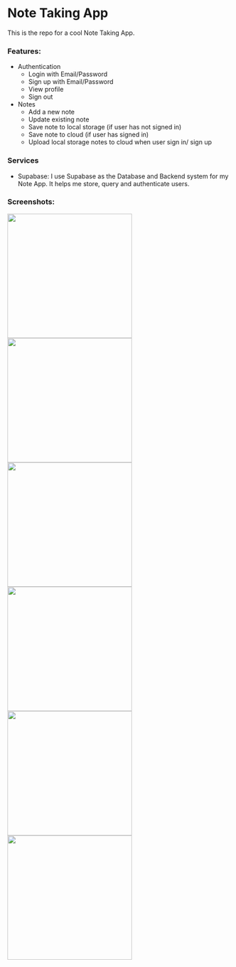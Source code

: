 # Note Taking App

This is the repo for a cool Note Taking App.
### Features:
- Authentication
  - Login with Email/Password
  - Sign up with Email/Password
  - View profile
  - Sign out
- Notes
  - Add a new note
  - Update existing note
  - Save note to local storage (if user has not signed in)
  - Save note to cloud (if user has signed in)
  - Upload local storage notes to cloud when user sign in/ sign up

### Services
- Supabase: I use Supabase as the Database and Backend system for my Note App. It helps me store, query and authenticate users.

### Screenshots:
<img src="https://github.com/binhnt010896/note-taking-app/assets/110758393/8ee49b2e-7338-43c2-b913-fbe6e27c0a77" width="280">
<img src="https://github.com/binhnt010896/note-taking-app/assets/110758393/4666b848-3e35-4e4c-a2be-93d9a039563a" width="280">
<img src="https://github.com/binhnt010896/note-taking-app/assets/110758393/0e1b358d-8509-444f-a202-952eab38c119" width="280">
<img src="https://github.com/binhnt010896/note-taking-app/assets/110758393/078fbcd6-3836-4e41-b86c-952fcefd3779" width="280">
<img src="https://github.com/binhnt010896/note-taking-app/assets/110758393/1ec68f40-ad16-4b8f-aa93-75f83e331414" width="280">
<img src="https://github.com/binhnt010896/note-taking-app/assets/110758393/fee06dbd-4994-401e-bc49-5df5e7a02375" width="280">

